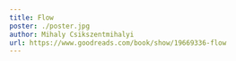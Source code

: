 ```yaml
---
title: Flow
poster: ./poster.jpg
author: Mihaly Csikszentmihalyi
url: https://www.goodreads.com/book/show/19669336-flow
---
```

